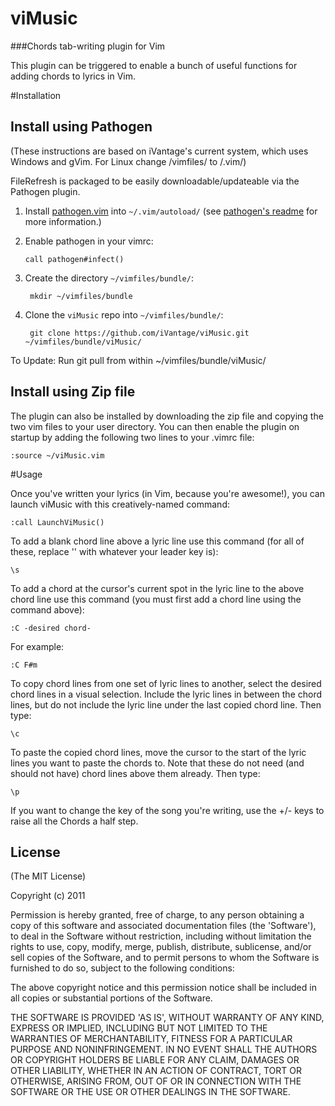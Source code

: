 # viMusic

###Chords tab-writing plugin for Vim

This plugin can be triggered to enable a bunch of useful functions for adding chords to lyrics in Vim.

#Installation

## Install using Pathogen 

(These instructions are based on iVantage's current system, which uses Windows and gVim. For Linux change /vimfiles/ to /.vim/)

FileRefresh is packaged to be easily downloadable/updateable via the Pathogen plugin.

1. Install [pathogen.vim] into `~/.vim/autoload/` (see [pathogen's
   readme][install-pathogen] for more information.)

[pathogen.vim]: http://www.vim.org/scripts/script.php?script_id=2332
[install-pathogen]: https://github.com/tpope/vim-pathogen#installation

2. Enable pathogen in your vimrc:

   ```vim
   call pathogen#infect()
   ```

3. Create the directory `~/vimfiles/bundle/`:

        mkdir ~/vimfiles/bundle

4. Clone the `viMusic` repo into `~/vimfiles/bundle/`:

        git clone https://github.com/iVantage/viMusic.git ~/vimfiles/bundle/viMusic/

To Update:
Run git pull from within ~/vimfiles/bundle/viMusic/

## Install using Zip file

The plugin can also be installed by downloading the zip file and copying the two vim files to your user directory. You can then enable the plugin on startup by adding the following two lines to your .vimrc file:
 
 ```vim
 :source ~/viMusic.vim
 ```

#Usage

Once you've written your lyrics (in Vim, because you're awesome!), you can launch viMusic with this creatively-named command:
```vim
:call LaunchViMusic() 
```

To add a blank chord line above a lyric line use this command (for all of these, replace '\' with whatever your leader key is):
```vim
\s
```

To add a chord at the cursor's current spot in the lyric line to the above chord line use this command (you must first add a chord line using the command above):
```vim
:C -desired chord-
```

For example:
```vim
:C F#m
```

To copy chord lines from one set of lyric lines to another, select the desired chord lines in a visual selection. Include the lyric lines in between the chord lines, but do not include the lyric line under the last copied chord line. Then type:
```vim
\c
```

To paste the copied chord lines, move the cursor to the start of the lyric lines you want to paste the chords to. Note that these do not need (and should not have) chord lines above them already. Then type:
```vim
\p
```

If you want to change the key of the song you're writing, use the +/- keys to raise all the Chords a half step.

## License 

(The MIT License)

Copyright (c) 2011

Permission is hereby granted, free of charge, to any person obtaining
a copy of this software and associated documentation files (the
'Software'), to deal in the Software without restriction, including
without limitation the rights to use, copy, modify, merge, publish,
distribute, sublicense, and/or sell copies of the Software, and to
permit persons to whom the Software is furnished to do so, subject to
the following conditions:

The above copyright notice and this permission notice shall be
included in all copies or substantial portions of the Software.

THE SOFTWARE IS PROVIDED 'AS IS', WITHOUT WARRANTY OF ANY KIND,
EXPRESS OR IMPLIED, INCLUDING BUT NOT LIMITED TO THE WARRANTIES OF
MERCHANTABILITY, FITNESS FOR A PARTICULAR PURPOSE AND NONINFRINGEMENT.
IN NO EVENT SHALL THE AUTHORS OR COPYRIGHT HOLDERS BE LIABLE FOR ANY
CLAIM, DAMAGES OR OTHER LIABILITY, WHETHER IN AN ACTION OF CONTRACT,
TORT OR OTHERWISE, ARISING FROM, OUT OF OR IN CONNECTION WITH THE
SOFTWARE OR THE USE OR OTHER DEALINGS IN THE SOFTWARE.
